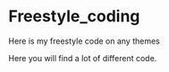 # Freestyle_coding
Here is my freestyle code on any themes

Here you will find a lot of different code.
